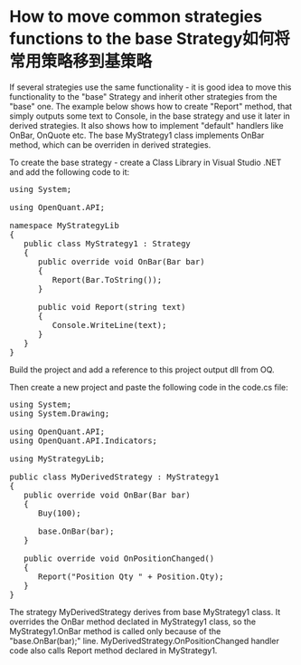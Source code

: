 # How to move common strategies functions to the base Strategy如何将常用策略移到基策略

If several strategies use the same functionality - it is good idea to move this functionality to the "base" 
Strategy and inherit other strategies from the "base" one. The example below shows how to create 
"Report" method, that simply outputs some text to Console, in the base strategy and use it later in 
derived strategies. It also shows how to implement "default" handlers like OnBar, OnQuote etc. The 
base MyStrategy1 class implements OnBar method, which can be overriden in derived strategies. 

To create the base strategy - create a Class Library in Visual Studio .NET and add the following code to 
it: 
<pre>
using System;

using OpenQuant.API;

namespace MyStrategyLib 
{
   public class MyStrategy1 : Strategy
   {
      public override void OnBar(Bar bar)
      {
         Report(Bar.ToString());
      }

      public void Report(string text)
      {
         Console.WriteLine(text);
      }
   }
}
</pre>
Build the project and add a reference to this project output dll from OQ.

Then create a new project and paste the following code in the code.cs file: 
<pre>
using System;
using System.Drawing;
 
using OpenQuant.API;
using OpenQuant.API.Indicators;

using MyStrategyLib;
 
public class MyDerivedStrategy : MyStrategy1
{
   public override void OnBar(Bar bar)
   {
      Buy(100);
      
      base.OnBar(bar);
   }

   public override void OnPositionChanged()
   {
      Report("Position Qty " + Position.Qty);
   }
}
</pre>
The strategy MyDerivedStrategy derives from base MyStrategy1 class. It overrides the OnBar method 
declated in MyStrategy1 class, so the MyStrategy1.OnBar method is called only because of the 
"base.OnBar(bar);" line. MyDerivedStrategy.OnPositionChanged handler code also calls Report method 
declared in MyStrategy1. 